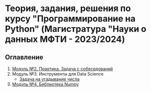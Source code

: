 # Теория, задания, решения по курсу "Программирование на Python" (Магистратура "Науки о данных МФТИ - 2023/2024)

## Оглавление
1. [Модуль №2. Практика. Задача с собеседований](Module2) 
2. Модуль №3. Инструменты для Data Science
    - [Задача на угадывание числа](Module3/guess-number-task/)  
3. [ Модуль №4. Библиотека Numpy ](Module4/)

